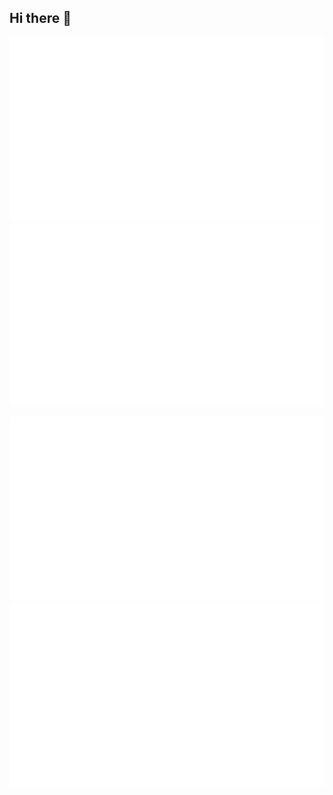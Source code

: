## Hi there 👋

![](https://raw.githubusercontent.com/josemarinfarina/github-stats/master/generated/overview.svg#gh-dark-mode-only)
![](https://raw.githubusercontent.com/josemarinfarina/github-stats/master/generated/overview.svg#gh-light-mode-only)

![](https://raw.githubusercontent.com/josemarinfarina/github-stats/master/generated/languages.svg#gh-dark-mode-only)
![](https://raw.githubusercontent.com/josemarinfarina/github-stats/master/generated/languages.svg#gh-light-mode-only)
<!-- 
**josemarinfarina/josemarinfarina** is a ✨ _special_ ✨ repository because its `README.md` (this file) appears on your GitHub profile.

Here are some ideas to get you started:

- 🔭 I’m currently working on ...
- 🌱 I’m currently learning ...
- 👯 I’m looking to collaborate on ...
- 🤔 I’m looking for help with ...
- 💬 Ask me about ...
- 📫 How to reach me: ...
- 😄 Pronouns: ...
- ⚡ Fun fact: ...
-->
